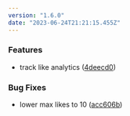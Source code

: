 ```yaml
---
version: "1.6.0"
date: "2023-06-24T21:21:15.455Z"
---
```


### Features

- track like analytics ([4deecd0](https://github.com/zwwuu/tools/commit/4deecd0b73ea0f0838708d0e6eebb83619099026))

### Bug Fixes

- lower max likes to 10 ([acc606b](https://github.com/zwwuu/tools/commit/acc606b4549a7782d46df72a2aaf26ddc3c36352))
